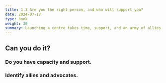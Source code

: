 ```yaml
---
title: 1.3 Are you the right person, and who will support you?
date: 2024-07-17
type: book
weight: 30
summary: Launching a centre takes time, support, and an army of allies by your side.
---
```


## Can you do it? 

### Do you have capacity and support.

### Identify allies and advocates.

